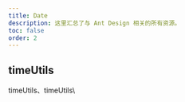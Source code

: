 ```yaml
---
title: Date
description: 这里汇总了与 Ant Design 相关的所有资源。
toc: false
order: 2
---
```


## timeUtils

timeUtils、timeUtils\\
